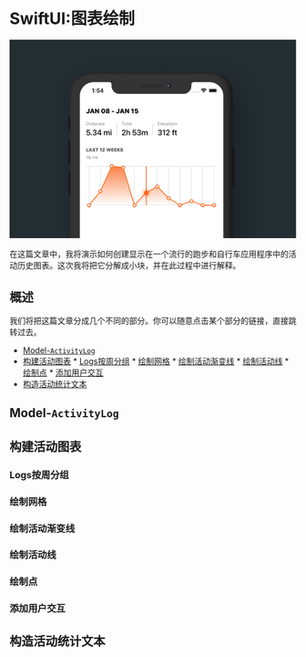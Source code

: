 # SwiftUI:图表绘制

![SwiftUI_Strava_Example@half](./SwiftUI_Strava_Example@half.png)

在这篇文章中，我将演示如何创建显示在一个流行的跑步和自行车应用程序中的活动历史图表。这次我将把它分解成小块，并在此过程中进行解释。

## 概述
我们将把这篇文章分成几个不同的部分。你可以随意点击某个部分的链接，直接跳转过去。

* [Model-`ActivityLog`](#Model-`ActivityLog`)
* [构建活动图表](#构建活动图表)
		* [Logs按周分组](#Logs按周分组)
		* [绘制网格](#绘制网格)
		* [绘制活动渐变线](#绘制活动渐变线)
		* [绘制活动线](#绘制活动线)
		* [绘制点](#绘制点)
		* [添加用户交互](#添加用户交互)
* [构造活动统计文本](#构造活动统计文本)

## Model-`ActivityLog`


## 构建活动图表

### Logs按周分组


### 绘制网格


### 绘制活动渐变线


### 绘制活动线


### 绘制点


### 添加用户交互



## 构造活动统计文本





